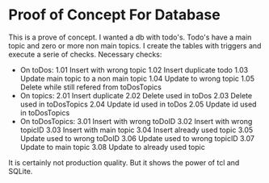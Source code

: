 Proof of Concept For Database
=============================

This is a prove of concept.
I wanted a db with todo's. Todo's have a main topic and zero or more
non main topics.
I create the tables with triggers and execute a serie of checks.
Necessary checks:
- On toDos:
  1.01 Insert with wrong topic
  1.02 Insert duplicate todo
  1.03 Update main topic to a non main topic
  1.04 Update to wrong topic
  1.05 Delete while still refered from toDosTopics
- On topics:
  2.01 Insert duplicate
  2.02 Delete used in toDos
  2.03 Delete used in toDosTopics
  2.04 Update id used in toDos
  2.05 Update id used in toDosTopics
- On toDosTopics:
  3.01 Insert with wrong toDoID
  3.02 Insert with wrong topicID
  3.03 Insert with main topic
  3.04 Insert already used topic
  3.05 Update used to wrong toDoID
  3.06 Update used to wrong topicID
  3.07 Update to main topic
  3.08 Update to already used topic

It is certainly not production quality. But it shows the power of tcl
and SQLite.
